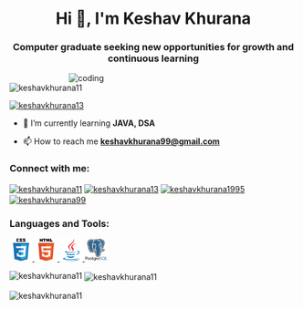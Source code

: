 <h1 align="center">Hi 👋, I'm Keshav Khurana</h1>
<h3 align="center">Computer graduate seeking new opportunities for growth and continuous learning</h3>

<img align="right" alt="coding" width="400" src="https://camo.githubusercontent.com/cae12fddd9d6982901d82580bdf321d81fb299141098ca1c2d4891870827bf17/68747470733a2f2f6d69726f2e6d656469756d2e636f6d2f6d61782f313336302f302a37513379765349765f7430696f4a2d5a2e676966">

<p align="left"> <img src="https://komarev.com/ghpvc/?username=keshavkhurana11&label=Profile%20views&color=0e75b6&style=flat" alt="keshavkhurana11" /> </p>

<p align="left"> <a href="https://twitter.com/keshavkhurana13" target="blank"><img src="https://img.shields.io/twitter/follow/keshavkhurana13?logo=twitter&style=for-the-badge" alt="keshavkhurana13" /></a> </p>

- 🌱 I’m currently learning **JAVA, DSA**

- 📫 How to reach me **keshavkhurana99@gmail.com**

<h3 align="left">Connect with me:</h3>
<p align="left">
<a href="https://dev.to/keshavkhurana11" target="blank"><img align="center" src="https://raw.githubusercontent.com/rahuldkjain/github-profile-readme-generator/master/src/images/icons/Social/devto.svg" alt="keshavkhurana11" height="30" width="40" /></a>
<a href="https://twitter.com/keshavkhurana13" target="blank"><img align="center" src="https://raw.githubusercontent.com/rahuldkjain/github-profile-readme-generator/master/src/images/icons/Social/twitter.svg" alt="keshavkhurana13" height="30" width="40" /></a>
<a href="https://linkedin.com/in/keshavkhurana1995" target="blank"><img align="center" src="https://raw.githubusercontent.com/rahuldkjain/github-profile-readme-generator/master/src/images/icons/Social/linked-in-alt.svg" alt="keshavkhurana1995" height="30" width="40" /></a>
<a href="https://www.leetcode.com/keshavkhurana99" target="blank"><img align="center" src="https://raw.githubusercontent.com/rahuldkjain/github-profile-readme-generator/master/src/images/icons/Social/leet-code.svg" alt="keshavkhurana99" height="30" width="40" /></a>
</p>

<h3 align="left">Languages and Tools:</h3>
<p align="left"> <a href="https://www.w3schools.com/css/" target="_blank" rel="noreferrer"> <img src="https://raw.githubusercontent.com/devicons/devicon/master/icons/css3/css3-original-wordmark.svg" alt="css3" width="40" height="40"/> </a> <a href="https://www.w3.org/html/" target="_blank" rel="noreferrer"> <img src="https://raw.githubusercontent.com/devicons/devicon/master/icons/html5/html5-original-wordmark.svg" alt="html5" width="40" height="40"/> </a> <a href="https://www.java.com" target="_blank" rel="noreferrer"> <img src="https://raw.githubusercontent.com/devicons/devicon/master/icons/java/java-original.svg" alt="java" width="40" height="40"/> </a> <a href="https://www.postgresql.org" target="_blank" rel="noreferrer"> <img src="https://raw.githubusercontent.com/devicons/devicon/master/icons/postgresql/postgresql-original-wordmark.svg" alt="postgresql" width="40" height="40"/> </a> </p>

<p><img align="left" src="https://github-readme-stats.vercel.app/api/top-langs?username=keshavkhurana11&show_icons=true&locale=en&layout=compact" alt="keshavkhurana11" /></p>

<p>&nbsp;<img align="center" src="https://github-readme-stats.vercel.app/api?username=keshavkhurana11&show_icons=true&locale=en" alt="keshavkhurana11" /></p>

<p><img align="center" src="https://github-readme-streak-stats.herokuapp.com/?user=keshavkhurana11&" alt="keshavkhurana11" /></p>
